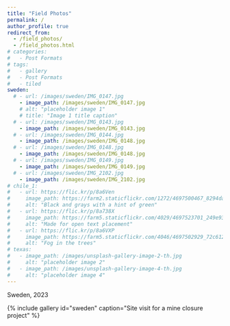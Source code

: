 ```yaml
---
title: "Field Photos"
permalink: /
author_profile: true
redirect_from: 
  - /field_photos/
  - /field_photos.html
# categories:
#   - Post Formats
# tags:
#   - gallery
#   - Post Formats
#   - tiled
sweden:
  # - url: /images/sweden/IMG_0147.jpg
    - image_path: /images/sweden/IMG_0147.jpg
    # alt: "placeholder image 1"
    # title: "Image 1 title caption"
  # - url: /images/sweden/IMG_0143.jpg
    - image_path: /images/sweden/IMG_0143.jpg
  # - url: /images/sweden/IMG_0144.jpg
    - image_path: /images/sweden/IMG_0148.jpg
  # - url: /images/sweden/IMG_0148.jpg
    - image_path: /images/sweden/IMG_0148.jpg
  # - url: /images/sweden/IMG_0149.jpg
    - image_path: /images/sweden/IMG_0149.jpg
  # - url: /images/sweden/IMG_2102.jpg
    - image_path: /images/sweden/IMG_2102.jpg
# chile_1:
#   - url: https://flic.kr/p/8a6Ven
#     image_path: https://farm2.staticflickr.com/1272/4697500467_8294dac099_q.jpg
#     alt: "Black and grays with a hint of green"
#   - url: https://flic.kr/p/8a738X
#     image_path: https://farm5.staticflickr.com/4029/4697523701_249e93ba23_q.jpg
#     alt: "Made for open text placement"
#   - url: https://flic.kr/p/8a6VXP
#     image_path: https://farm5.staticflickr.com/4046/4697502929_72c612c636_q.jpg
#     alt: "Fog in the trees"
# texas:
#   - image_path: /images/unsplash-gallery-image-2-th.jpg
#     alt: "placeholder image 2"
#   - image_path: /images/unsplash-gallery-image-4-th.jpg
#     alt: "placeholder image 4"
---
```


Sweden, 2023

{% include gallery id="sweden" caption="Site visit for a mine closure project" %}

<!-- West Texas, 2011

{% include gallery id="texas" layout="half" caption="Assisting Wendy Robertson with her dissertation fieldwork" %}

Chile, 2011 -->

